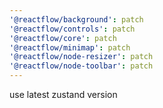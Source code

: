 ```yaml
---
'@reactflow/background': patch
'@reactflow/controls': patch
'@reactflow/core': patch
'@reactflow/minimap': patch
'@reactflow/node-resizer': patch
'@reactflow/node-toolbar': patch
---
```


use latest zustand version

